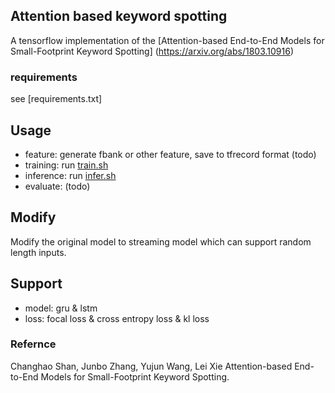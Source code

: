 ## Attention based keyword spotting 

A tensorflow implementation of the [Attention-based End-to-End Models for Small-Footprint Keyword Spotting] (https://arxiv.org/abs/1803.10916)

### requirements

see [requirements.txt]

## Usage

* feature: generate fbank or other feature, save to tfrecord format (todo)
* training: run [train.sh](train.sh)
* inference: run [infer.sh](infer.sh)
* evaluate: (todo)

## Modify

Modify the original model to streaming model which can support random length
inputs. 

## Support
* model: gru & lstm
* loss: focal loss & cross entropy loss & kl loss

### Refernce

Changhao Shan, Junbo Zhang, Yujun Wang, Lei Xie Attention-based End-to-End
Models for Small-Footprint Keyword Spotting.

